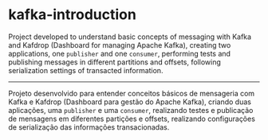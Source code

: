 # kafka-introduction

Project developed to understand basic concepts of messaging with Kafka and Kafdrop (Dashboard for managing Apache Kafka), creating two applications, one ```publisher``` and one ```consumer```, performing tests and publishing messages in different partitions and offsets, following serialization settings of transacted information.

---

Projeto desenvolvido para entender conceitos básicos de mensageria com Kafka e Kafdrop (Dashboard para gestão do Apache Kafka), criando duas aplicações, uma ```publisher``` e uma ```consumer```, realizando testes e publicação de mensagens em diferentes partições e offsets, realizando configurações de serialização das informações transacionadas.

